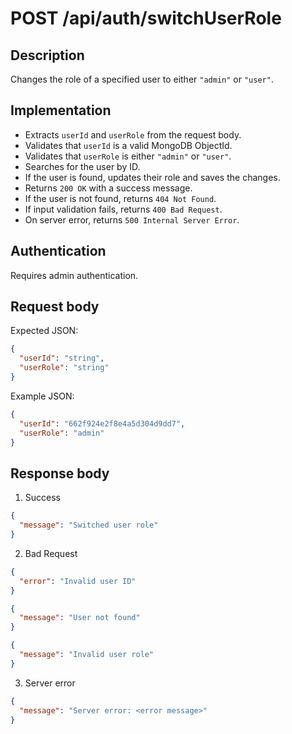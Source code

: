 # POST /api/auth/switchUserRole

## Description  
Changes the role of a specified user to either `"admin"` or `"user"`.

## Implementation  
- Extracts `userId` and `userRole` from the request body.
- Validates that `userId` is a valid MongoDB ObjectId.
- Validates that `userRole` is either `"admin"` or `"user"`.
- Searches for the user by ID.
- If the user is found, updates their role and saves the changes.
- Returns `200 OK` with a success message.
- If the user is not found, returns `404 Not Found`.
- If input validation fails, returns `400 Bad Request`.
- On server error, returns `500 Internal Server Error`.

## Authentication  
Requires admin authentication.  

## Request body  
Expected JSON:
```json
{
  "userId": "string",
  "userRole": "string"
}
```
Example JSON:
```json
{
  "userId": "662f924e2f8e4a5d304d9dd7",
  "userRole": "admin"
}
```

## Response body
1. Success
```json
{
  "message": "Switched user role"
}
```
2. Bad Request
```json
{
  "error": "Invalid user ID"
}
```
```json
{
  "message": "User not found"
}
```
```json
{
  "message": "Invalid user role"
}
```
3. Server error
```json
{
  "message": "Server error: <error message>"
}
```